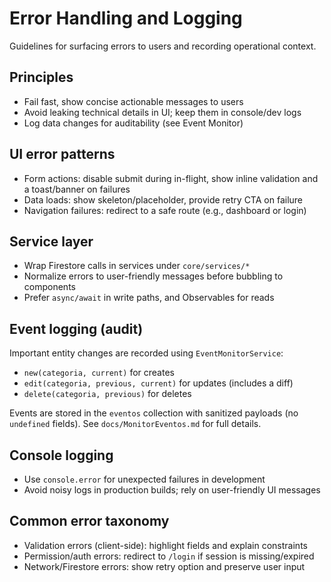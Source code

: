 # Error Handling and Logging

Guidelines for surfacing errors to users and recording operational context.

## Principles

- Fail fast, show concise actionable messages to users
- Avoid leaking technical details in UI; keep them in console/dev logs
- Log data changes for auditability (see Event Monitor)

## UI error patterns

- Form actions: disable submit during in-flight, show inline validation and a toast/banner on failures
- Data loads: show skeleton/placeholder, provide retry CTA on failure
- Navigation failures: redirect to a safe route (e.g., dashboard or login)

## Service layer

- Wrap Firestore calls in services under `core/services/*`
- Normalize errors to user-friendly messages before bubbling to components
- Prefer `async/await` in write paths, and Observables for reads

## Event logging (audit)

Important entity changes are recorded using `EventMonitorService`:

- `new(categoria, current)` for creates
- `edit(categoria, previous, current)` for updates (includes a diff)
- `delete(categoria, previous)` for deletes

Events are stored in the `eventos` collection with sanitized payloads (no `undefined` fields). See `docs/MonitorEventos.md` for full details.

## Console logging

- Use `console.error` for unexpected failures in development
- Avoid noisy logs in production builds; rely on user-friendly UI messages

## Common error taxonomy

- Validation errors (client-side): highlight fields and explain constraints
- Permission/auth errors: redirect to `/login` if session is missing/expired
- Network/Firestore errors: show retry option and preserve user input
